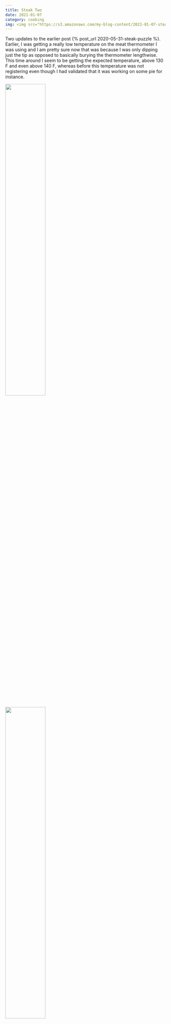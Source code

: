 ```yaml
---
title: Steak Two
date: 2021-01-07
category: cooking
img: <img src="https://s3.amazonaws.com/my-blog-content/2021-01-07-steak-two/2021-01-07 22.51.40.jpg" width="25%" style="transform:rotate(90deg);">
---
```


Two updates to the earlier post {% post_url 2020-05-31-steak-puzzle %}. Earlier, I was getting a really low temperature on the meat thermometer I was using and I am pretty sure now that was because I was only dipping just the tip as opposed to basically burying the thermometer lengthwise. This time around I seem to be getting the expected temperature, above 130 F and even above 140 F, whereas before this temperature was not registering even though I had validated that it was working on some pie for instance.

<img src="https://s3.amazonaws.com/my-blog-content/2021-01-07-steak-two/2021-01-07 22.31.16.jpg" width="50%">
<img src="https://s3.amazonaws.com/my-blog-content/2021-01-07-steak-two/2021-01-07 22.51.40.jpg" width="50%">
<img src="https://s3.amazonaws.com/my-blog-content/2021-01-07-steak-two/2021-01-07 22.54.16.jpg" width="50%">

I have not condensed this to proper text yet but here's the recipe used for the above corresponding steak.

<img src="https://s3.amazonaws.com/my-blog-content/2021-01-07-steak-two/2021-01-11+09.36.29+steaks+cast+iron+%2B+oven.png" width="50%">
